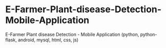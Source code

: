 # E-Farmer-Plant-disease-Detection-Mobile-Application
E-Farmer Plant disease Detection - Mobile Application (python, python-flask, android, mysql, html, css, js)
